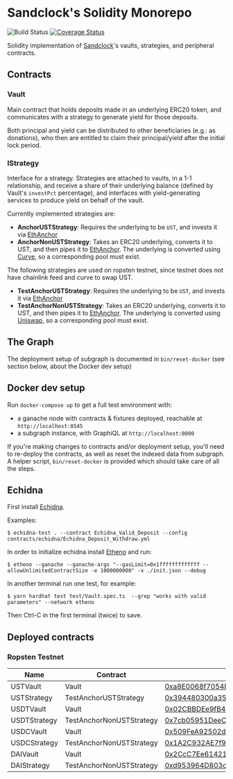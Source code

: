 # Sandclock's Solidity Monorepo

![Build Status](https://github.com/lindy-labs/sc_solidity-contracts/workflows/CI/badge.svg)
[![Coverage Status](https://coveralls.io/repos/github/lindy-labs/sc_solidity-contracts/badge.svg)](https://coveralls.io/github/lindy-labs/sc_solidity-contracts)

Solidity implementation of [Sandclock]'s vaults, strategies, and peripheral contracts.

## Contracts

### Vault

Main contract that holds deposits made in an underlying ERC20 token, and
communicates with a strategy to generate yield for those deposits.

Both principal and yield can be distributed to other beneficiaries (e.g.: as
donations), who then are entitled to claim their principal/yield after the
initial lock period.

### IStrategy

Interface for a strategy. Strategies are attached to vaults, in a 1-1
relationship, and receive a share of their underlying balance (defined by
Vault's `investPct` percentage), and interfaces with yield-generating services
to produce yield on behalf of the vault.

Currently implemented strategies are:

- **AnchorUSTStrategy**: Requires the underlying to be `UST`, and invests it via
  [EthAnchor]
- **AnchorNonUSTStrategy**: Takes an ERC20 underlying, converts it to UST, and
  then pipes it to [EthAnchor]. The underlying is converted using
  [Curve], so a corresponding pool must exist.

The following strategies are used on ropsten testnet, since testnet does not have chainlink feed and curve to swap UST.

- **TestAnchorUSTStrategy**: Requires the underlying to be `UST`, and invests it via
  [EthAnchor]
- **TestAnchorNonUSTStrategy**: Takes an ERC20 underlying, converts it to UST, and
  then pipes it to [EthAnchor]. The underlying is converted using
  [Uniswap], so a corresponding pool must exist.

[sandclock]: https://sandclock.org
[curve]: https://curve.fi
[ethanchor]: https://docs.anchorprotocol.com/ethanchor/ethanchor
[uniswap]: https://uniswap.org/

## The Graph

The deployment setup of subgraph is documented in `bin/reset-docker` (see
section below, about the Docker dev setup)

## Docker dev setup

Run `docker-compose up` to get a full test environment with:

- a ganache node with contracts & fixtures deployed, reachable at
  `http://localhost:8545`
- a subgraph instance, with GraphiQL at `http://localhost:8000`

If you're making changes to contracts and/or deployment setup, you'll need to
re-deploy the contracts, as well as reset the indexed data from subgraph.
A helper script, `bin/reset-docker` is provided which should take care of all
the steps.

## Echidna

First install [Echidna]. 

Examples:
```
$ echidna-test . --contract Echidna_Valid_Deposit --config contracts/echidna/Echidna_Deposit_Withdraw.yml
```
In order to initialize echidna install [Etheno] and run:
```
$ etheno --ganache --ganache-args "--gasLimit=0x1fffffffffffff --allowUnlimitedContractSize -e 1000000000" -x ./init.json --debug
```
In another terminal run one test, for example:
```
$ yarn hardhat test test/Vault.spec.ts  --grep "works with valid parameters" --network etheno
```
Then Ctrl-C in the first terminal (twice) to save.

[echidna]: https://github.com/crytic/echidna
[etheno]: https://github.com/crytic/etheno

## Deployed contracts

### Ropsten Testnet

| Name         | Contract                 | Address                                                                                                                       |
| ------------ | ------------------------ | ----------------------------------------------------------------------------------------------------------------------------- |
| USTVault     | Vault                    | [0xa8E0068f7054Bfc4257777865d6C15A256419B84](https://ropsten.etherscan.io/address/0xa8E0068f7054Bfc4257777865d6C15A256419B84) |
| USTStrategy  | TestAnchorUSTStrategy    | [0x394480300a35558338d32bBE7263d447BA0d409E](https://ropsten.etherscan.io/address/0x394480300a35558338d32bBE7263d447BA0d409E) |
| USDTVault    | Vault                    | [0x02CBBDEe9fB4DBBa46802Dff1669a2D416a8e835](https://ropsten.etherscan.io/address/0x02CBBDEe9fB4DBBa46802Dff1669a2D416a8e835) |
| USDTStrategy | TestAnchorNonUSTStrategy | [0x7cb05951DeeC3056641Aef24B480c09e7F488CAB](https://ropsten.etherscan.io/address/0x7cb05951DeeC3056641Aef24B480c09e7F488CAB) |
| USDCVault    | Vault                    | [0x509FeA92502d559CE6D50CD7a5e91EF0EE6c7074](https://ropsten.etherscan.io/address/0x509FeA92502d559CE6D50CD7a5e91EF0EE6c7074) |
| USDCStrategy | TestAnchorNonUSTStrategy | [0x1A2C932AE7f9A7ad0CB3A9896AbF4E59460B0e76](https://ropsten.etherscan.io/address/0x1A2C932AE7f9A7ad0CB3A9896AbF4E59460B0e76) |
| DAIVault     | Vault                    | [0x2CcC7Ee614212a944e1F034E96A406764EDb675A](https://ropsten.etherscan.io/address/0x2CcC7Ee614212a944e1F034E96A406764EDb675A) |
| DAIStrategy  | TestAnchorNonUSTStrategy | [0xd953964D803c1a522a819Ac07045EfD9B3fAeb12](https://ropsten.etherscan.io/address/0xd953964D803c1a522a819Ac07045EfD9B3fAeb12) |
